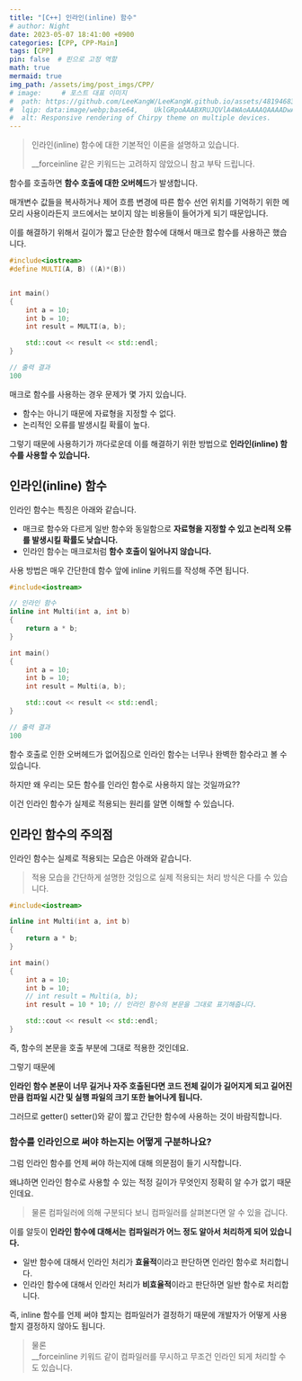 ```yaml
---
title: "[C++] 인라인(inline) 함수"
# author: Night
date: 2023-05-07 18:41:00 +0900
categories: [CPP, CPP-Main]
tags: [CPP]
pin: false  # 핀으로 고정 역할
math: true
mermaid: true
img_path: /assets/img/post_imgs/CPP/
# image:     # 포스트 대표 이미지
#  path: https://github.com/LeeKangW/LeeKangW.github.io/assets/48194683/7e5b8251-2544-4eea-b702-ad59aa404e9e
#  lqip: data:image/webp;base64,    UklGRpoAAABXRUJQVlA4WAoAAAAQAAAADwAABwAAQUxQSDIAAAARL0AmbZurmr57yyIiqE8oiG0bejIYEQTgqiDA9vqnsUSI6H+oAERp2HZ65qP/VIAWAFZQOCBCAAAA8AEAnQEqEAAIAAVAfCWkAALp8sF8rgRgAP7o9FDvMCkMde9PK7euH5M1m6VWoDXf2FkP3BqV0ZYbO6NA/VFIAAAA
#  alt: Responsive rendering of Chirpy theme on multiple devices.
---
```


> 인라인(inline) 함수에 대한 기본적인 이론을 설명하고 있습니다.  
>   
> \_\_forceinline 같은 키워드는 고려하지 않았으니 참고 부탁 드립니다.

함수를 호출하면 **함수 호출에 대한 오버헤드**가 발생합니다.

매개변수 값들을 복사하거나 제어 흐름 변경에 따른 함수 선언 위치를 기억하기 위한 메모리 사용이라든지 코드에서는 보이지 않는 비용들이 들어가게 되기 때문입니다.

이를 해결하기 위해서 길이가 짧고 단순한 함수에 대해서 매크로 함수를 사용하곤 했습니다.

```cpp
#include<iostream>
#define MULTI(A, B) ((A)*(B))


int main() 
{
	int a = 10;
	int b = 10;
	int result = MULTI(a, b);

	std::cout << result << std::endl;
}

// 출력 결과
100
```

매크로 함수를 사용하는 경우 문제가 몇 가지 있습니다.

-   함수는 아니기 때문에 자료형을 지정할 수 없다.
-   논리적인 오류를 발생시킬 확률이 높다.

그렇기 때문에 사용하기가 까다로운데 이를 해결하기 위한 방법으로 **인라인(inline) 함수를 사용할 수 있습니다.**

## 인라인(inline) 함수

인라인 함수는 특징은 아래와 같습니다.

-   매크로 함수와 다르게 일반 함수와 동일함으로 **자료형을 지정할 수 있고 논리적 오류를 발생시킬 확률도 낮습니다.**
-   인라인 함수는 매크로처럼 **함수 호출이 일어나지 않습니다.**

사용 방법은 매우 간단한데 함수 앞에 inline 키워드를 작성해 주면 됩니다.

```cpp
#include<iostream>

// 인라인 함수
inline int Multi(int a, int b)
{
	return a * b;
}

int main() 
{
    int a = 10;
    int b = 10;
    int result = Multi(a, b);

    std::cout << result << std::endl;
}

// 출력 결과
100
```

함수 호출로 인한 오버헤드가 없어짐으로 인라인 함수는 너무나 완벽한 함수라고 볼 수 있습니다.

하지만 왜 우리는 모든 함수를 인라인 함수로 사용하지 않는 것일까요??

이건 인라인 함수가 실제로 적용되는 원리를 알면 이해할 수 있습니다.

## 인라인 함수의 주의점

인라인 함수는 실제로 적용되는 모습은 아래와 같습니다.

> 적용 모습을 간단하게 설명한 것임으로 실제 적용되는 처리 방식은 다를 수 있습니다.

```cpp
#include<iostream>

inline int Multi(int a, int b)
{
    return a * b;
}

int main() 
{
    int a = 10;
    int b = 10;
    // int result = Multi(a, b);
    int result = 10 * 10; // 인라인 함수의 본문을 그대로 표기해줍니다.

    std::cout << result << std::endl;
}
```

즉, 함수의 본문을 호출 부분에 그대로 적용한 것인데요.

그렇기 때문에

**인라인 함수 본문이 너무 길거나 자주 호출된다면 코드 전체 길이가 길어지게 되고 길어진 만큼 컴파일 시간 및 실행 파일의 크기 또한 늘어나게 됩니다.**

그러므로 getter() setter()와 같이 짧고 간단한 함수에 사용하는 것이 바람직합니다.

### 함수를 인라인으로 써야 하는지는 어떻게 구분하나요?

그럼 인라인 함수를 언제 써야 하는지에 대해 의문점이 들기 시작합니다.

왜냐하면 인라인 함수로 사용할 수 있는 적정 길이가 무엇인지 정확히 알 수가 없기 때문인데요.

> 물론 컴파일러에 의해 구분되다 보니 컴파일러를 살펴본다면 알 수 있을 겁니다.

이를 알듯이 **인라인 함수에 대해서는** **컴파일러가 어느 정도 알아서 처리하게 되어 있습니다.**

-   일반 함수에 대해서 인라인 처리가 **효율적**이라고 판단하면 인라인 함수로 처리합니다.
-   인라인 함수에 대해서 인라인 처리가 **비효율적**이라고 판단하면 일반 함수로 처리합니다.

즉, inline 함수를 언제 써야 할지는 컴파일러가 결정하기 때문에 개발자가 어떻게 사용할지 결정하지 않아도 됩니다.

> 물론  
> \_\_forceinline 키워드 같이 컴파일러를 무시하고 무조건 인라인 되게 처리할 수도 있습니다.